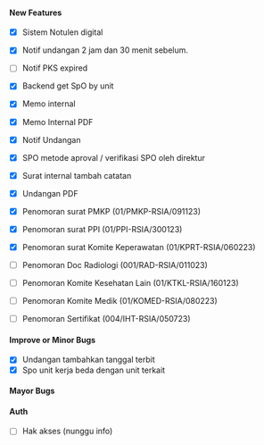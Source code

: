 #### New Features
<!-- ----- new feature -->
- [x] Sistem Notulen digital
- [x] Notif undangan 2 jam dan 30 menit sebelum.
- [ ] Notif PKS expired
- [x] Backend get SpO by unit
- [x] Memo internal
- [x] Memo Internal PDF
- [x] Notif Undangan
- [x] SPO metode aproval / verifikasi SPO oleh direktur
- [x] Surat internal tambah catatan
- [x] Undangan PDF

- [x] Penomoran surat PMKP                  (01/PMKP-RSIA/091123)
- [x] Penomoran surat PPI                   (01/PPI-RSIA/300123)
- [x] Penomoran surat Komite Keperawatan    (01/KPRT-RSIA/060223)

- [ ] Penomoran Doc Radiologi               (001/RAD-RSIA/011023)
- [ ] Penomoran Komite Kesehatan Lain       (01/KTKL-RSIA/160123)
- [ ] Penomoran Komite Medik                (01/KOMED-RSIA/080223)
- [ ] Penomoran Sertifikat                  (004/IHT-RSIA/050723)

#### Improve or Minor Bugs
<!-- ----- minor bug -->
- [x] Undangan tambahkan tanggal terbit
- [x] Spo unit kerja beda dengan unit terkait

#### Mayor Bugs
<!-- ----- mayor bug -->

#### Auth 
<!-- ----- Authorization -->
- [ ] Hak akses (nunggu info)
